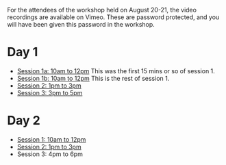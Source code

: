 For the attendees of the workshop held on August 20-21, the video recordings are available on Vimeo.
These are password protected, and you will have been given this password in the workshop.

# Day 1

* [Session 1a: 10am to 12pm](https://vimeo.com/449647106) This was the first 15 mins or so of session 1.
* [Session 1b: 10am to 12pm](https://vimeo.com/449647575) This is the rest of session 1.
* [Session 2: 1pm to 3pm](https://vimeo.com/449705294)
* [Session 3: 3pm to 5pm](https://vimeo.com/449791478)

# Day 2

* [Session 1: 10am to 12pm](https://vimeo.com/450114013)
* [Session 2: 1pm to 3pm](https://vimeo.com/450129641)
* Session 3: 4pm to 6pm

